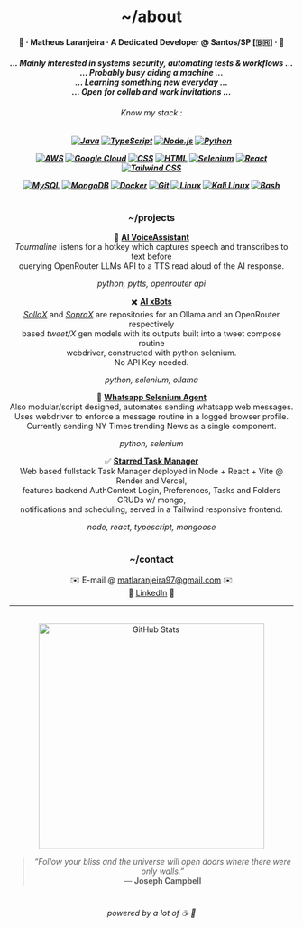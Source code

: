 <div align="center">
  <h1>~/about</h1>
  <h4><p>🍊 · Matheus Laranjeira · A Dedicated Developer @ Santos/SP [🇧🇷] · 🍊<br></p></h3>
  <h5><i>
    ... Mainly interested in systems security, automating tests & workflows ...
    <br>... Probably busy aiding a machine ...
    <br>... Learning something new everyday ...
    <br>... Open for collab and work invitations ...
  <h6>Know my stack :</i></h6>
<p>
  <a href="https://docs.oracle.com/javase/"><img src="https://skillicons.dev/icons?i=java" alt="Java"/></a>
  <a href="https://www.typescriptlang.org/docs/"><img src="https://skillicons.dev/icons?i=ts" alt="TypeScript"/></a>
  <a href="https://nodejs.org/en/docs/"><img src="https://skillicons.dev/icons?i=nodejs" alt="Node.js"/></a>
  <a href="https://docs.python.org/3/"><img src="https://skillicons.dev/icons?i=python" alt="Python"/></a>
</p>
<p>
  <a href="https://aws.amazon.com/documentation/"><img src="https://skillicons.dev/icons?i=aws" alt="AWS"/></a>
  <a href="https://cloud.google.com/docs"><img src="https://skillicons.dev/icons?i=gcp" alt="Google Cloud"/></a>
  <a href="https://developer.mozilla.org/en-US/docs/Web/CSS"><img src="https://skillicons.dev/icons?i=css" alt="CSS"/></a>
  <a href="https://developer.mozilla.org/en-US/docs/Web/HTML"><img src="https://skillicons.dev/icons?i=html" alt="HTML"/></a>
  <a href="https://www.selenium.dev/documentation/"><img src="https://skillicons.dev/icons?i=selenium" alt="Selenium"/></a>
  <a href="https://reactjs.org/docs/getting-started.html"><img src="https://skillicons.dev/icons?i=react" alt="React"/></a>
  <a href="https://tailwindcss.com/docs"><img src="https://skillicons.dev/icons?i=tailwind" alt="Tailwind CSS"/></a>
</p>
<p>
  <a href="https://dev.mysql.com/doc/"><img src="https://skillicons.dev/icons?i=mysql" alt="MySQL"/></a>
  <a href="https://www.mongodb.com/docs/"><img src="https://skillicons.dev/icons?i=mongodb" alt="MongoDB"/></a>
  <a href="https://docs.docker.com/"><img src="https://skillicons.dev/icons?i=docker" alt="Docker"/></a>
  <a href="https://git-scm.com/doc"><img src="https://skillicons.dev/icons?i=git" alt="Git"/></a>
  <a href="https://www.kernel.org/doc/html/latest/"><img src="https://skillicons.dev/icons?i=linux" alt="Linux"/></a>
  <a href="https://www.kali.org/docs/"><img src="https://skillicons.dev/icons?i=kali" alt="Kali Linux"/></a>
  <a href="https://www.gnu.org/software/bash/manual/bash.html"><img src="https://skillicons.dev/icons?i=bash" alt="Bash"/></a>
</p>

<h1></h1> 
<h3>~/projects</h3>

🤖 <a href="https://github.com/naranjii/tourmaline-ai-assistant"><b>AI VoiceAssistant</b></a><br>
<i>Tourmaline</i> listens for a hotkey which captures speech and transcribes to text before<br>querying OpenRouter LLMs API to a TTS read aloud of the AI response.<br>
<h6 style="margin-top: 0; margin-bottom:0;"><i>python, pytts, openrouter api</i></h6>
  
✖️ <a href="https://github.com/naranjii/sollax"><b>AI xBots</b></a><br>
<a href="https://github.com/naranjii/sollax"><i>SollaX</i></a> and <a href="https://github.com/naranjii/soprax"><i>SopraX</i></a> are repositories for an Ollama and an OpenRouter respectively<br> based <i>tweet/X</i> gen models with its outputs built into a tweet compose routine<br> webdriver, constructed with python selenium.<br>No API Key needed.
<h6 style="margin-top: 0; margin-bottom: 0;"><i>python, selenium, ollama</i></h6>

📰 <a href="https://github.com/naranjii/wppweb-send-message-ai"><b>Whatsapp Selenium Agent</b></a><br>
Also modular/script designed, automates sending whatsapp web messages.<br> Uses webdriver to enforce a message routine in a logged browser profile.<br> Currently sending NY Times trending News as a single component.<br>
<h6 style="margin-top: 0; margin-bottom: 0;"><i>python, selenium</i></h6>

✅ <a href="https://github.com/naranjii/stm-front"><b>Starred Task Manager</b></a><br>
Web based fullstack Task Manager deployed in Node + React + Vite @ Render and Vercel,<br>features backend AuthContext Login, Preferences, Tasks and Folders CRUDs w/ mongo,<br> notifications and scheduling, served in a Tailwind responsive frontend.
<h6 style="margin-top: 0; margin-bottom: 0;"><i>node, react, typescript, mongoose</i></h6>

<h1></h1> 
<h3>~/contact</h3>
✉️ E-mail @ <a href="mailto:matlaranjeira97@gmail.com">matlaranjeira97@gmail.com</a> ✉️
<br>💼 <a href="https://www.linkedin.com/in/matheuslaranjeira/">LinkedIn</a> 💼

---

  <br><a><img src="https://github-readme-stats.vercel.app/api?username=naranjii&show_icons=true&theme=gruvbox&hide_border=true&count_private=true&rank_icon=github" alt="GitHub Stats" style="width: 400px; height: auto;"/>
  > _“Follow your bliss and the universe will open doors where there were only walls.”_  
> — **Joseph Campbell**
  <h1></h1>
<h6>powered by a lot of ☕ 🤗</p></div>


  
